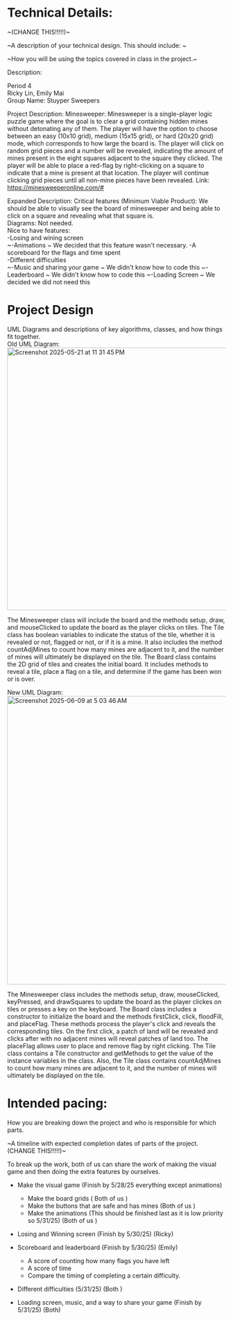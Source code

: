 
# Technical Details:
~(CHANGE THIS!!!!!)~

~A description of your technical design. This should include: ~
   
~How you will be using the topics covered in class in the project.~


Description:

Period 4  
Ricky Lin, Emily Mai  
Group Name: Stuyper Sweepers

Project Description: Minesweeper: Minesweeper is a single-player logic puzzle game where the goal is to clear a grid containing hidden mines without detonating any of them. The player will have the option to choose between an easy (10x10 grid), medium (15x15 grid), or hard (20x20 grid) mode, which corresponds to how large the board is. The player will click on random grid pieces and a number will be revealed, indicating the amount of mines present in the eight squares adjacent to the square they clicked. The player will be able to place a red-flag by right-clicking on a square to indicate that a mine is present at that location. The player will continue clicking grid pieces until all non-mine pieces have been revealed.
Link: https://minesweeperonline.com/#

Expanded Description:
Critical features (Minimum Viable Product): We should be able to visually see the board of minesweeper and being able to click on a square and revealing what that square is.  
Diagrams: Not needed.  
Nice to have features:  
-Losing and wining screen  
~-Animations  ~ We decided that this feature wasn't necessary. 
-A scoreboard for the flags and time spent  
-Different difficulties   
~-Music and sharing your game  ~ We didn't know how to code this
~-Leaderboard  ~ We didn't know how to code this
~-Loading Screen  ~ We decided we did not need this


     
# Project Design

UML Diagrams and descriptions of key algorithms, classes, and how things fit together.  
Old UML Diagram:  
<img width="606" alt="Screenshot 2025-05-21 at 11 31 45 PM" src="https://github.com/user-attachments/assets/493b86e8-ea0b-446f-8949-63782b3b3496" />

The Minesweeper class will include the board and the methods setup, draw, and mouseClicked to update the board as the player clicks on tiles. The Tile class has boolean variables to indicate the status of the tile, whether it is revealed or not, flagged or not, or if it is a mine. It also includes the method countAdjMines to count how many mines are adjacent to it, and the number of mines will ultimately be displayed on the tile. The Board class contains the 2D grid of tiles and creates the initial board. It includes methods to reveal a tile, place a flag on a tile, and determine if the game has been won or is over. 

New UML Diagram:  
<img width="666" alt="Screenshot 2025-06-09 at 5 03 46 AM" src="https://github.com/user-attachments/assets/d66ea7f1-df63-4a5a-afa8-d61c6985f87c" />

The Minesweeper class includes the methods setup, draw, mouseClicked, keyPressed, and drawSquares to update the board as the player clickes on tiles or presses a key on the keyboard. The Board class includes a constructor to initialize the board and the methods firstClick, click, floodFill, and placeFlag. These methods process the player's click and reveals the corresponding tiles. On the first click, a patch of land will be revealed and clicks after with no adjacent mines will reveal patches of land too. The placeFlag allows user to place and remove flag by right clicking. The Tile class contains a Tile constructor and getMethods to get the value of the instance variables in the class. Also, the Tile class contains countAdjMines to count how many mines are adjacent to it, and the number of mines will ultimately be displayed on the tile.

    
# Intended pacing:

How you are breaking down the project and who is responsible for which parts.

~A timeline with expected completion dates of parts of the project. (CHANGE THIS!!!!!)~

To break up the work, both of us can share the work of making the visual game and then doing the extra features by ourselves. 

* Make the visual game (Finish by 5/28/25 everything except animations)
  * Make the board grids ( Both of us )
  * Make the buttons that are safe and has mines (Both of us )
  * Make the animations (This should be finished last as it is low priority so 5/31/25) (Both of us )
   
* Losing and Winning screen (Finish by 5/30/25) (Ricky)
  
* Scoreboard and leaderboard (Finish by 5/30/25) (Emily)
  * A score of counting how many flags you have left
  * A score of time
  * Compare the timing of completing a certain difficulty. 
  
* Different difficulties (5/31/25) (Both )
  
* Loading screen, music,  and a way to share your game (Finish by 5/31/25) (Both)

